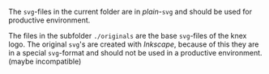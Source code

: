 The `svg`-files in the current folder are in *plain*-`svg` and should be used for productive environment.

The files in the subfolder `./originals` are the base `svg`-files of the knex logo. The original `svg`'s are created with *Inkscape*, because of this they are in a special `svg`-format and should not be used in a productive environment. (maybe incompatible)
